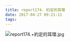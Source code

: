 ```yaml
---
title: report174. 約定的耳環
date: 2017-04-27 09:21:11
tags:
---
```

![report174.+約定的耳環.jpg](https://i.loli.net/2017/09/15/59bb9cd9a89e8.jpg)
